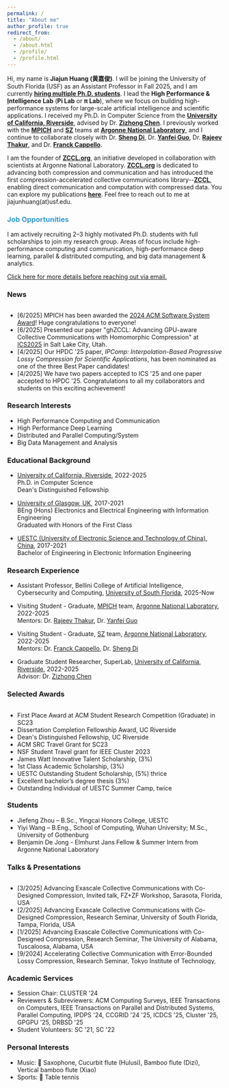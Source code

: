```yaml
---
permalink: /
title: "About me"
author_profile: true
redirect_from: 
  - /about/
  - /about.html
  - /profile/
  - /profile.html
---
```


Hi, my name is **Jiajun Huang (黄嘉俊)**. I will be joining the University of South Florida (USF) as an Assistant Professor in Fall 2025, and I am currently **[hiring multiple Ph.D. students](https://jiajunhuang1999.github.io/markdown/)**. I lead the **High <u>P</u>erformance & <u>I</u>ntelligence Lab** (**Pi Lab** or **π Lab**), where we focus on building high-performance systems for large-scale artificial intelligence and scientific applications. I received my Ph.D. in Computer Science from the [**University of California, Riverside**](https://www.ucr.edu), advised by Dr. [**Zizhong Chen**](https://www.cs.ucr.edu/~chen/superlab/people.html). I previously worked with the [**MPICH**](https://www.mpich.org) and [**SZ**](https://github.com/szcompressor) teams at [**Argonne National Laboratory**](https://www.anl.gov), and I continue to collaborate closely with Dr. [**Sheng Di**](https://www.mcs.anl.gov/~shdi/), Dr. [**Yanfei Guo**](https://www.anl.gov/profile/yanfei-guo), Dr. [**Rajeev Thakur**](https://web.cels.anl.gov/~thakur/), and Dr. [**Franck Cappello**](https://www.anl.gov/profile/franck-cappello).

I am the founder of **[ZCCL.org](https://zccl.org)**, an initiative developed in collaboration with scientists at Argonne National Laboratory. [**ZCCL.org**](https://zccl.org) is dedicated to advancing both compression and communication and has introduced the first compression-accelerated collective communications library--[**ZCCL**](https://github.com/ZCCLorg/zccl.git), enabling direct communication and computation with compressed data. You can explore my publications [**here**](https://scholar.google.com/citations?user=lv5EK6AAAAAJ&hl). Feel free to reach out to me at jiajunhuang(at)usf.edu.

<!-- Hi, my name is **Jiajun Huang (黄嘉俊)**. I will be joining the University of South Florida (USF) as an Assistant Professor in Fall 2025 and am [hiring multiple Ph.D. students](https://jiajunhuang1999.github.io/markdown/). I lead the High Performance & Intelligence Lab (Pi or \Pi) I graduated with a CS Ph.D. from the [University of California, Riverside](https://www.ucr.edu) supervised by Dr. [Zizhong Chen](https://www.cs.ucr.edu/~chen/superlab/people.html). I have also been a long-term research intern at the [MPICH](https://www.mpich.org) team and [SZ](https://github.com/szcompressor) team in the [Argonne National Laboratory](https://www.anl.gov), where I have collaborated with Dr. [Sheng Di](https://www.mcs.anl.gov/~shdi/), Dr. [Yanfei Guo](https://www.anl.gov/profile/yanfei-guo), Dr. [Rajeev Thakur](https://web.cels.anl.gov/~thakur/), and Dr. [Franck Cappello](https://www.anl.gov/profile/franck-cappello). -->

### <span style="color: rgb(52, 152, 219);">Job Opportunities</span>

I am actively recruiting 2–3 highly motivated Ph.D. students with full scholarships to join my research group. Areas of focus include high-performance computing and communication, high-performance deep learning, parallel & distributed computing, and big data management & analytics.

[Click here for more details before reaching out via email.](https://jiajunhuang1999.github.io/markdown/)

<h3>News</h3>
<div style="height: 200px; overflow: auto;">
<ul>
	<li>
		[6/2025] MPICH has been awarded the <a href="https://awards.acm.org/software-system">2024 ACM Software System Award</a>! Huge congratulations to everyone!
	</li>
	<li>
		[6/2025] Presented our paper "ghZCCL: Advancing GPU-aware Collective Communications with Homomorphic Compression" at <a href="https://hpcrl.github.io/ICS2025-webpage/program/program.html">ICS2025</a> in Salt Lake City, Utah.
	</li>
	<li>
		[4/2025] Our HPDC '25 paper, <em>IPComp: Interpolation-Based Progressive Lossy Compression for Scientific Applications</em>, has been nominated as one of the three Best Paper candidates!
	</li>
	<li>
		[4/2025] We have two papers accepted to ICS '25 and one paper accepted to HPDC '25. Congratulations to all my collaborators and students on this exciting achievement!
	</li>
	<li>
		[4/2025] Our paper, <em>GlobaZip: An Interactive, Efficient Distributed Compression-as-a-Service Platform with Optimized Data Compression Techniques</em>, has been accepted by IEEE Transactions on Parallel and Distributed Systems (TPDS).
	</li>
  	<li>
		[3/2025] Benjamin De Jong has been selected as an Elmhurst Jans Fellow and will be joining our group as a summer intern at Argonne National Laboratory. Congratulations, Benjamin!
	</li>
	<li>
		[2/2025] I have won the Dissertation Completion Fellowship Award from the University of California, Riverside. This recognition identifies me as one of the top Ph.D. graduates in my program and university.
	</li>
	<li>
		[11/2024] Presented our paper "hZCCL: Accelerating Collective Communication with Co-Designed Homomorphic Compression" at <a href="https://sc24.supercomputing.org">SC2024</a> in Atlanta, Georgia.
	</li>
	<li>
		[9/2024] Presented our paper "FT K-Means: A High-Performance K-Means on GPU with Fault Tolerance" at <a href="https://clustercomp.org/2024/">CLUSTER2024</a> in Kobe, Japan.
	</li>
	<li>
		[6/2024] Presented our paper <a href="https://dl.acm.org/doi/abs/10.1145/3650200.3656636"><em>"gZCCL: Compression-Accelerated Collective Communication Framework for GPU Clusters"</em></a> at <a href="https://ics2024.github.io">ICS2024</a> in Kyoto, Japan.
	</li>
	<li>
		[5/2024] Presented our paper <a href="https://ieeexplore.ieee.org/abstract/document/10579265"><em>"An Optimized Error-controlled MPI Collective Framework Integrated with Lossy Compression"</em></a> at <a href="https://www.ipdps.org">IPDPS2024</a> in San Francisco, California.
	</li>
	<li>
		[1/2024] Our paper <a href="https://arxiv.org/abs/2304.03890"><em>"An Optimized Error-controlled MPI Collective Framework Integrated with Lossy Compression"</em></a> has been accepted by <a href="https://www.ipdps.org">IPDPS2024</a>. Looking foward to see you in San Francisco, California.
	</li>
    <li>
		[11/2023] Won the <a href="https://sc23.supercomputing.org/program/awards/">First Place Award</a> at ACM Student Research Competition (Graduate) in SC23!
	</li>
    <li>
		[11/2023] Our travel grant for participating in the ACM SRC at <a href="https://sc23.supercomputing.org">SC23</a> has been granted!
	</li>
    <li>
		[11/2023] Will present a poster at <a href="https://sc23.supercomputing.org">SC2023</a> in Denver, CO. Looking foward to see you at <a href="https://sc23.supercomputing.org">SC2023</a>.
	</li>
    <li>
		[10/2023] Our NSF Travel Grant application for the <a href="https://clustercomp.org/2023/">IEEE Cluster 2023 conference</a> has been ACCEPTED!
	</li>
    <li>
		[10/2023] Will present a paper at <a href="https://clustercomp.org/2023/">CLUSTER2023</a> in Santa Fe, New Mexico. Looking foward to see you at <a href="https://fcrc.acm.org">CLUSTER2023</a>.
	</li>
    <li>
		[6/2023] Presented a poster at <a href="https://www.hpdc.org/2023/">HPDC2023</a> in Orlando, Florida. Happy to meet you at <a href="https://fcrc.acm.org">FCRC2023</a>.
	</li>
	<li>
		[12/2022] Attended <a href="https://sc22.supercomputing.org">SC22</a> in Dallas, Texas as a student volunteer. Very happy to be part of the HPC community.
	</li>
    <li>
        [1/2022] Started my life as a PhD student in <a href="https://www.ucr.edu">University of California, Riverside</a>. 
    </li>
</ul>
</div>

### Research Interests
- High Performance Computing and Communication
- High Performance Deep Learning
- Distributed and Parallel Computing/System
- Big Data Management and Analysis

### Educational Background

* [University of California, Riverside](https://www.ucr.edu), 2022-2025  
Ph.D. in Computer Science    
Dean's Distinguished Fellowship

* [University of Glasgow, UK](https://www.gla.ac.uk), 2017-2021  
BEng (Hons) Electronics and Electrical Engineering with Information Engineering    
Graduated with Honors of the First Class  

* [UESTC (University of Electronic Science and Technology of China), China](https://en.uestc.edu.cn), 2017-2021    
Bachelor of Engineering in Electronic Information Engineering  

### Research Experience

* Assistant Professor, Bellini College of Artificial Intelligence, Cybersecurity and Computing, [University of South Florida](https://www.usf.edu/ai-cybersecurity-computing/), 2025-Now  

* Visiting Student - Graduate, [MPICH](https://www.mpich.org) team, [Argonne National Laboratory](https://www.anl.gov), 2022-2025  
Mentors: Dr. [Rajeev Thakur](https://web.cels.anl.gov/~thakur/), Dr. [Yanfei Guo](https://www.anl.gov/profile/yanfei-guo) 

* Visiting Student - Graduate, [SZ](https://github.com/szcompressor) team, [Argonne National Laboratory](https://www.anl.gov), 2022-2025  
Mentors: Dr. [Franck Cappello](https://www.anl.gov/profile/franck-cappello), Dr. [Sheng Di](https://www.mcs.anl.gov/~shdi/) 

* Graduate Student Researcher, SuperLab, [University of California, Riverside](https://www.ucr.edu), 2022-2025  
Advisor: Dr. [Zizhong Chen](https://www.cs.ucr.edu/~chen/superlab/people.html)  


<h3>Selected Awards</h3>
<div style="height: 200px; overflow: auto;">
<ul>
  <li>
  First Place Award at ACM Student Research Competition (Graduate) in SC23 
  </li>
  <li>
  Dissertation Completion Fellowship Award, UC Riverside
  </li>
  <li>
  Dean's Distinguished Fellowship, UC Riverside
  </li>
  <li>
  ACM SRC Travel Grant for SC23
  </li>
  <li>
  NSF Student Travel grant for IEEE Cluster 2023 
  </li>
  <li>
  James Watt Innovative Talent Scholarship, (3%)
  </li>
  <li>
  1st Class Academic Scholarship, (3%)
  </li>
  <li>
  UESTC Outstanding Student Scholarship, (5%) thrice 
  </li>
  <li>
  Excellent bachelor’s degree thesis (3%)
  </li>
  <li>
  Outstanding Individual of UESTC Summer Camp, twice
  </li>
  <li>
  Glasgow Excellent Volunteer Certificate
  </li>
  <li>
  Outstanding Individual of Summer Social Practice 
</li>
</ul>
</div>

### Students
- Jiefeng Zhou – B.Sc., Yingcai Honors College, UESTC
- Yiyi Wang – B.Eng., School of Computing, Wuhan University; M.Sc., University of Gothenburg
- Benjamin De Jong - Elmhurst Jans Fellow & Summer Intern from Argonne National Laboratory

<h3>Talks & Presentations</h3>
<div style="height: 200px; overflow: auto;">
<ul>
	<li>
		[3/2025] Advancing Exascale Collective Communications with Co-Designed Compression, Invited talk, FZ+ZF Workshop, Sarasota, Florida, USA
	</li>
	<li>
		[2/2025] Advancing Exascale Collective Communications with Co-Designed Compression, Research Seminar, University of South Florida, Tampa, Florida, USA
	</li>
	<li>
		[1/2025] Advancing Exascale Collective Communications with Co-Designed Compression, Research Seminar, The University of Alabama, Tuscaloosa, Alabama, USA
	</li>
	<li>
		[9/2024] Accelerating Collective Communication with Error-Bounded Lossy Compression, Research Seminar, Tokyo Institute of Technology, Tokyo, Japan
	</li>
	<li>
		[9/2024] FT K-means: A High-Performance K-means on GPU with Fault Tolerance, Papaer presentation, Cluster '24, Kobe, Japan
	</li>
	<li>
		[9/2024] Codesigning Compression with Communication, Invited talk, FZ Workshop, The Ohio State University, Columbus, Ohio, USA
	</li>
	<li>
		[6/2024] Accelerating Collective Communication with Error-Bounded Lossy Compression, Research Seminar, RIKEN Center for Computational Science (R-CCS), Tokyo, Japan
	</li>
	<li>
		[6/2024] Accelerating Collective Communication with Error-Bounded Lossy Compression, Invited talk, CASS Community MPICH BoF, Online
	</li>
	<li>
		[6/2024] gZCCL: Compression-Accelerated Collective Communication Framework for GPU Clusters, Paper presentation, ICS '24, Kyoto, Japan
	</li>
	<li>
		[5/2024] An Optimized Error-controlled MPI Collective Framework Integrated with Lossy Compression, Paper presentation, IPDPS '24, San Francisco, California, USA
	</li>
	<li>
		[11/2023] Accelerating Collective Communications with Lossy Compression on GPU, Poster presentation, SC '23, Denver, Colorado, USA
	</li>
	<li>
		[10/2023] PiP-MColl: Process-in-Process-based Multi-object MPI Collectives, Paper presentation, CLUSTER '23, Santa Fe, New Mexico, USA
	</li>
	<li>
		[6/2023] Accelerating MPI Collectives with Process-in-Process-based Multi-object Techniques, Poster presentation, HPDC '23, Orlando, Florida, USA
	</li>
</ul>
</div>

### Academic Services
- Session Chair: CLUSTER '24
- Reviewers & Subreviewers: ACM Computing Surveys, IEEE Transactions on Computers, IEEE Transactions on Parallel and Distributed Systems, Parallel Computing, IPDPS '24, CCGRID '24 '25, ICDCS '25, Cluster '25, GPGPU '25, DRBSD '25
- Student Volunteers: SC '21, SC '22

### Personal Interests
- Music: 🎷 Saxophone, Cucurbit flute (Hulusi), Bamboo flute (Dizi), Vertical bamboo flute (Xiao)   
- Sports: 🏓 Table tennis
<script type='text/javascript' id='clustrmaps' src='//cdn.clustrmaps.com/map_v2.js?cl=000000&w=500&t=tt&d=RKFC0tf2HkUKuOKvsqRsBycAaOSTK6mnDby741hhPhI&co=ffffff&cmo=3acc3a&cmn=ff5353&ct=ffffff'></script>
